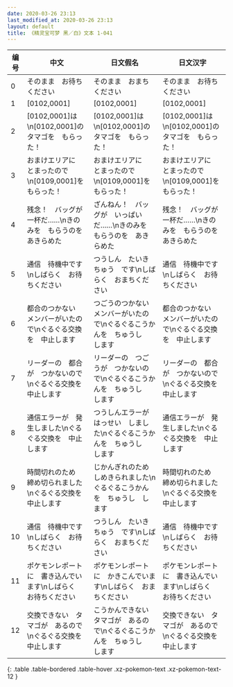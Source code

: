 ```yaml
---
date: 2020-03-26 23:13
last_modified_at: 2020-03-26 23:13
layout: default
title: 《精灵宝可梦 黑／白》文本 1-041
---
```

| 编号 | 中文 | 日文假名 | 日文汉字 |
| ---- | ---- | ---- | --- |
| 0 | そのまま　お待ちください | そのまま　おまちください | そのまま　お待ちください |
| 1 | [0102,0001] | [0102,0001] | [0102,0001] |
| 2 | [0102,0001]は\n[0102,0001]の　タマゴを　もらった！ | [0102,0001]は\n[0102,0001]の　タマゴを　もらった！ | [0102,0001]は\n[0102,0001]の　タマゴを　もらった！ |
| 3 | おまけエリアに　とまったので\n[0109,0001]を　もらった！ | おまけエリアに　とまったので\n[0109,0001]を　もらった！ | おまけエリアに　とまったので\n[0109,0001]を　もらった！ |
| 4 | 残念！　バッグが　一杯だ……\nきのみを　もらうのを　あきらめた | ざんねん！　バッグが　いっぱいだ……\nきのみを　もらうのを　あきらめた | 残念！　バッグが　一杯だ……\nきのみを　もらうのを　あきらめた |
| 5 | 通信　待機中です\nしばらく　お待ちください | つうしん　たいきちゅう　です\nしばらく　おまちください | 通信　待機中です\nしばらく　お待ちください |
| 6 | 都合のつかない　メンバーがいたので\nぐるぐる交換を　中止します | つごうのつかない　メンバーがいたので\nぐるぐるこうかんを　ちゅうし　します | 都合のつかない　メンバーがいたので\nぐるぐる交換を　中止します |
| 7 | リーダーの　都合が　つかないので\nぐるぐる交換を　中止します | リーダーの　つごうが　つかないので\nぐるぐるこうかんを　ちゅうし　します | リーダーの　都合が　つかないので\nぐるぐる交換を　中止します |
| 8 | 通信エラーが　発生しました\nぐるぐる交換を　中止します | つうしんエラーが　はっせい　しました\nぐるぐるこうかんを　ちゅうし　します | 通信エラーが　発生しました\nぐるぐる交換を　中止します |
| 9 | 時間切れのため　締め切られました\nぐるぐる交換を　中止します | じかんぎれのため　しめきられました\nぐるぐるこうかんを　ちゅうし　します | 時間切れのため　締め切られました\nぐるぐる交換を　中止します |
| 10 | 通信　待機中です\nしばらく　お待ちください | つうしん　たいきちゅう　です\nしばらく　おまちください | 通信　待機中です\nしばらく　お待ちください |
| 11 | ポケモンレポートに　書き込んでいます\nしばらく　お待ちください | ポケモンレポートに　かきこんでいます\nしばらく　おまちください | ポケモンレポートに　書き込んでいます\nしばらく　お待ちください |
| 12 | 交換できない　タマゴが　あるので\nぐるぐる交換を　中止します | こうかんできない　タマゴが　あるので\nぐるぐるこうかんを　ちゅうし　します | 交換できない　タマゴが　あるので\nぐるぐる交換を　中止します |
{: .table .table-bordered .table-hover .xz-pokemon-text .xz-pokemon-text-12 }